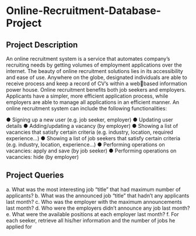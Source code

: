 # Online-Recruitment-Database-Project
## Project Description

An online recruitment system is a service that automates company’s recruiting needs by 
getting volumes of employment applications over the internet. The beauty of online 
recruitment solutions lies in its accessibility and ease of use. Anywhere on the globe, 
designated individuals are able to receive process and keep a record of CV’s within a webbased information power house. Online recruitment benefits both job seekers and 
employers. Applicants have a simpler, more efficient application process, while employers 
are able to manage all applications in an efficient manner.
An online recruitment system can include the following functionalities:

● Signing up a new user (e.g. job seeker, employer)
● Updating user details
● Adding/updating a vacancy (by employer)
● Showing a list of vacancies that satisfy certain criteria (e.g. industry, location, required experience…)
● Showing a list of job seekers that satisfy certain criteria (e.g. industry, location, experience…)
● Performing operations on vacancies: apply and save (by job seeker)
● Performing operations on vacancies: hide (by employer)

## Project Queries

a. What was the most interesting job “title” that had maximum number of applicants?
b. What was the announced job “title” that hadn’t any applicants last month?
c. Who was the employer with the maximum announcements last month?
d. Who were the employers didn’t announce any job last month?
e. What were the available positions at each employer last month?
f. For each seeker, retrieve all his/her information and the number of jobs he applied for
